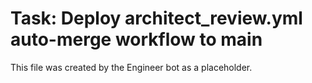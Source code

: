 # Task: Deploy architect_review.yml auto-merge workflow to main
This file was created by the Engineer bot as a placeholder.
